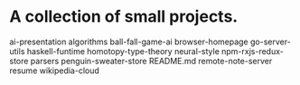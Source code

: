 # A collection of small projects.

ai-presentation
algorithms
ball-fall-game-ai
browser-homepage
go-server-utils
haskell-funtime
homotopy-type-theory
neural-style
npm-rxjs-redux-store
parsers
penguin-sweater-store
README.md
remote-note-server
resume
wikipedia-cloud
